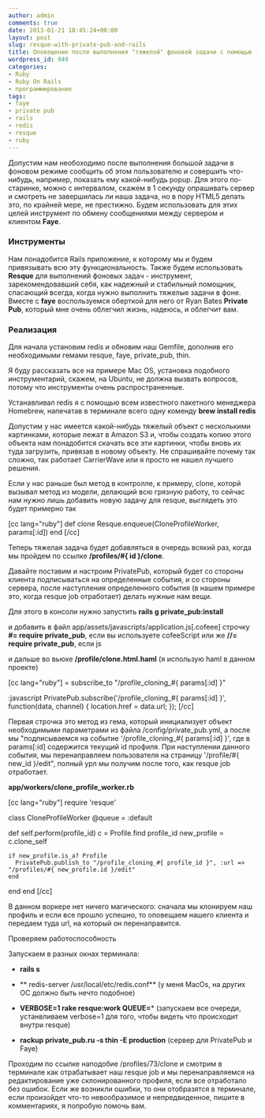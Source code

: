 ```yaml
---
author: admin
comments: true
date: 2013-01-21 18:45:24+00:00
layout: post
slug: resque-with-private-pub-and-rails
title: Оповещение после выполнения "тяжелой" фоновой задачи с помощью faye и PrivatePub
wordpress_id: 949
categories:
- Ruby
- Ruby On Rails
- программирование
tags:
- faye
- private pub
- rails
- redis
- resque
- ruby
---
```


Допустим нам необоходимо после выполнения большой задачи в фоновом режиме сообщить об этом пользователю и совершить что-нибудь, например, показать ему какой-нибудь popup. <!-- more -->
Для этого по-старинке, можно с интервалом, скажем в 1 секунду опрашивать сервер и смотреть не завершилась ли наша задача, но в пору HTML5  делать это, по крайней мере, не престижно. Будем использовать для этих целей инструмент по обмену сообщениями между сервером и клиентом **Faye**.





### Инструменты



Нам понадобится Rails приложение, к которому мы и будем привязывать всю эту функциональность. Также будем использовать **Resque** для выполнений фоновых задач - инструмент, зарекомендовавший себя, как надежный и стабильный помощник, спасающий всегда, когда нужно выполнить тяжелые задачи в фоне. Вместе с **faye** воспользуемся оберткой для него от Ryan Bates **Private Pub**, который мне очень облегчил жизнь, надеюсь, и облегчит вам.





### Реализация



Для начала установим redis и обновим наш Gemfile, дополнив его необходимыми гемами resque, faye, private_pub, thin.



Я буду рассказать все на примере Mac OS, установка подобного инструментарий, скажем, на Ubuntu, не должна вызвать вопросов, потому что инструменты очень распространенные. 



Устанавливал redis я с помощью всем известного пакетного менеджера Homebrew, напечатав в терминале всего одну коменду **brew install redis**



Допустим у нас имеется какой-нибудь тяжелый объект с несколькими картинками, которые лежат в Amazon S3 и, чтобы создать копию этого объекта нам понадобится скачать все эти картинки, чтобы вновь их туда загрузить,  привязав в новому объекту. Не спрашивайте почему так сложно, так работает CarrierWave или я просто не нашел лучшего решения. 



Если у нас раньше был метод в контролле, к примеру, clone, которй вызывал метод из модели, делающий всю грязную работу, то сейчас нам нужно лишь добавить новую задачу для resque, выглядеть это будет примерно так



[cc lang="ruby"]
def clone
  Resque.enqueue(CloneProfileWorker, params[:id])
end
[/cc]


Теперь тяжелая задача будет добавляться в очередь всякий раз, когда мы пройдем по ссылке **/profiles/#{ id }/clone**.


Давайте поставим и настроим PrivatePub, который будет со стороны клиента подписываться на определенные события, и со стороны сервера, после наступления определенного события (в нашем примере это, когда resque job отработает) делать нужные нам вещи.


Для этого в консоли нужно запустить
**rails g private_pub:install**



и добавить в файл app/assets/javascripts/application.js[.cofeee] строчку
**#= require private_pub**, если вы используете cofeeScript или же **//= require private_pub**, если js


и дальше во вьюхе **/profile/clone.html.haml** (я использую haml в данном проекте)


[cc lang="ruby"]
= subscribe_to "/profile_cloning_#{ params[:id] }"

:javascript
  PrivatePub.subscribe('/profile_cloning_#{ params[:id] }', function(data, channel) {
    location.href = data.url;
  });
[/cc]


Первая строчка это метод из гема, который инициализует объект необходимыми параметрами из файла /config/private_pub.yml, а после мы "подписываемся на событие '/profile_cloning_#{ params[:id] }', где в params[:id] содержится текущий id профиля. При наступлении данного события, мы перенаправляем пользователя на страницу '/profile/#{ new_id }/edit", полный урл мы получим после того, как resque job отработает.




**app/workers/clone_profile_worker.rb**


[cc lang="ruby"]
require 'resque'

class CloneProfileWorker
  @queue = :default

  def self.perform(profile_id)
    c = Profile.find profile_id
    new_profile = c.clone_self

    if new_profile.is_a? Profile
      PrivatePub.publish_to "/profile_cloning_#{ profile_id }", :url => "/profiles/#{ new_profile.id }/edit"
    end
  end 
end
[/cc]


В данном воркере нет ничего магического: сначала мы клонируем наш профиль и если все прошло успешно, то оповещаем нашего клиента и передаем туда url, на который он перенаправится.





Проверяем работоспособность

Запускаем в разных окнах терминала:


   	



  * **rails s**


   	
  * ** redis-server /usr/local/etc/redis.conf** (у меня MacOs, на других ОС должно быть нечто подобное)
   

	
  * **VERBOSE=1 rake resque:work QUEUE=*** (запускаем все очереди, устанвливаем verbose=1 для того, чтобы видеть что происходит внутри resque)


  	
  * **rackup private_pub.ru -s thin -E production** (сервер для PrivatePub и Faye)




Проходим по ссылке наподобие /profiles/73/clone и смотрим в терминале как отрабатывает наш resque job и мы перенаправляемся на редактирование уже склонированного профиля, если все отработало без ошибок. Если же возникли ошибки, то они отобразятся в терминале, если произойдет что-то невообразимое и непредвиденное, пишите в комментариях, я попробую помочь вам.


